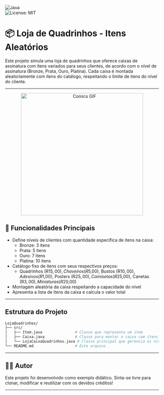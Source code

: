![Java](https://img.shields.io/badge/Java-ED8B00?style=for-the-badge&logo=java&logoColor=white)  
![License: MIT](https://img.shields.io/badge/License-MIT-yellow.svg)

# 📦 Loja de Quadrinhos - Itens Aleatórios

Este projeto simula uma loja de quadrinhos que oferece caixas de assinatura com itens variados para seus clientes, de acordo com o nível de assinatura (Bronze, Prata, Ouro, Platina). Cada caixa é montada aleatoriamente com itens do catálogo, respeitando o limite de itens do nível do cliente.

---

<p align="center">
  <img src="https://media2.giphy.com/media/v1.Y2lkPTc5MGI3NjExM2l1cDU5emJxNHVlN3pvOHB2eWtpcXNwcm9wbjRmd3JiMHFoNnIxMyZlcD12MV9pbnRlcm5hbF9naWZfYnlfaWQmY3Q9Zw/GY6Zmupsc3ilQbsjbL/giphy.gif" width="400" alt="Comics GIF">
</p>

## 🎯 Funcionalidades Principais

- Define níveis de clientes com quantidade específica de itens na caixa:
  - Bronze: 3 itens
  - Prata: 5 itens
  - Ouro: 7 itens
  - Platina: 10 itens
- Catálogo fixo de itens com seus respectivos preços:
  - Quadrinhos (R$15,00), Chaveiros (R$5,00), Bustos (R$10,00), Adesivos (R$1,00), Posters (R$25,00), Camisetas (R$25,00), Canetas (R$3,00), Miniaturas (R$20,00)
- Montagem aleatória da caixa respeitando a capacidade do nível
- Apresenta a lista de itens da caixa e calcula o valor total

---

## Estrutura do Projeto

```bash
LojaQuadrinhos/
├── src/
│   ├── Item.java               # Classe que representa um item
│   ├── Caixa.java              # Classe para montar a caixa com itens aleatórios
│   └── LojaCaixaQuadrinhos.java # Classe principal que gerencia os níveis e interage com o usuário
└── README.md                   # Este arquivo
```

---

## 👨‍💻 Autor

Este projeto foi desenvolvido como exemplo didático.
Sinta-se livre para clonar, modificar e reutilizar com os devidos créditos!

---
